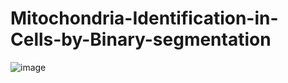 # Mitochondria-Identification-in-Cells-by-Binary-segmentation
![image](https://github.com/Picardo31/Mitochondria-Identification-in-Cells-by-Binary-segmentation/assets/70179309/85449b6f-84fa-4ca0-9ae4-16652eb4e0bc)
